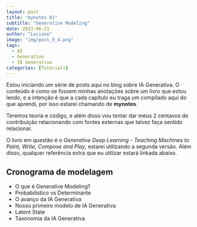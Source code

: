 ```yaml
---
layout: post
title: "mynotes 01"
subtitle: "Generative Modeling"
date: 2023-06-21
author: "Luciano"
image: "img/post_0_4.png"
tags:
  - AI
  - Generative
  - IA Generativa
categories: [Tutorials]
---
```


Estou iniciando um série de posts aqui no blog sobre IA Generativa. O conteúdo é como se fossem minhas anotações sobre um livro que estou lendo, e a intenção é que a cada capítulo eu traga um compilado aqui do que aprendi, por isso estarei chamando de **mynotes**.

Teremos teoria e código, e além disso vou tentar dar meus 2 centavos de contribuição relacionando com fontes externas que talvez faça sentido relacionar.

O livro em questão é o _Generative Deep Learning - Teaching Machines to Paint, Write, Compose and Play_, estarei utilizando a segunda versão. Além disso, qualquer referência extra que eu utilizar estará linkada abaixo.

## Cronograma de modelagem

- O que é Generative Modeling?
- Probabilístico vs Determinante
- O avanço da IA Generativa
- Nosso primeiro modelo de IA Generativa
- Latent State
- Taxonomia da IA Generativa
